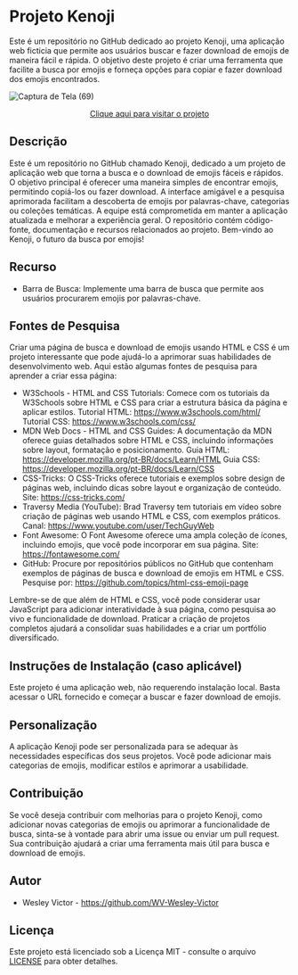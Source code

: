 # Projeto Kenoji
Este é um repositório no GitHub dedicado ao projeto Kenoji, uma aplicação web ficticia que permite aos usuários buscar e fazer download de emojis de maneira fácil e rápida. O objetivo deste projeto é criar uma ferramenta que facilite a busca por emojis e forneça opções para copiar e fazer download dos emojis encontrados.

![Captura de Tela (69)](https://github.com/WV-Wesley-Victor/Projeto-Kenoji/assets/137107062/fc6c9211-d30b-44af-aca5-0d064420cdfd)
<p align="center">
  <a href="https://wv-wesley-victor.github.io/Projeto-Dashboard/" target="_blank">Clique aqui para visitar o projeto</a>
</p>

## Descrição
Este é um repositório no GitHub chamado Kenoji, dedicado a um projeto de aplicação web que torna a busca e o download de emojis fáceis e rápidos. O objetivo principal é oferecer uma maneira simples de encontrar emojis, permitindo copiá-los ou fazer download. A interface amigável e a pesquisa aprimorada facilitam a descoberta de emojis por palavras-chave, categorias ou coleções temáticas. A equipe está comprometida em manter a aplicação atualizada e melhorar a experiência geral. O repositório contém código-fonte, documentação e recursos relacionados ao projeto. Bem-vindo ao Kenoji, o futuro da busca por emojis!

## Recurso
* Barra de Busca: Implemente uma barra de busca que permite aos usuários procurarem emojis por palavras-chave.

## Fontes de Pesquisa
Criar uma página de busca e download de emojis usando HTML e CSS é um projeto interessante que pode ajudá-lo a aprimorar suas habilidades de desenvolvimento web. Aqui estão algumas fontes de pesquisa para aprender a criar essa página:

* W3Schools - HTML and CSS Tutorials: Comece com os tutoriais da W3Schools sobre HTML e CSS para criar a estrutura básica da página e aplicar estilos.
Tutorial HTML: https://www.w3schools.com/html/
Tutorial CSS: https://www.w3schools.com/css/
* MDN Web Docs - HTML and CSS Guides: A documentação da MDN oferece guias detalhados sobre HTML e CSS, incluindo informações sobre layout, formatação e posicionamento.
Guia HTML: https://developer.mozilla.org/pt-BR/docs/Learn/HTML
Guia CSS: https://developer.mozilla.org/pt-BR/docs/Learn/CSS
* CSS-Tricks: O CSS-Tricks oferece tutoriais e exemplos sobre design de páginas web, incluindo dicas sobre layout e organização de conteúdo.
Site: https://css-tricks.com/
* Traversy Media (YouTube): Brad Traversy tem tutoriais em vídeo sobre criação de páginas web usando HTML e CSS, com exemplos práticos.
Canal: https://www.youtube.com/user/TechGuyWeb
* Font Awesome: O Font Awesome oferece uma ampla coleção de ícones, incluindo emojis, que você pode incorporar em sua página.
Site: https://fontawesome.com/
* GitHub: Procure por repositórios públicos no GitHub que contenham exemplos de páginas de busca e download de emojis em HTML e CSS.
Pesquise por: https://github.com/topics/html-css-emoji-page

Lembre-se de que além de HTML e CSS, você pode considerar usar JavaScript para adicionar interatividade à sua página, como pesquisa ao vivo e funcionalidade de download. Praticar a criação de projetos completos ajudará a consolidar suas habilidades e a criar um portfólio diversificado.

## Instruções de Instalação (caso aplicável)
Este projeto é uma aplicação web, não requerendo instalação local. Basta acessar o URL fornecido e começar a buscar e fazer download de emojis.

## Personalização
A aplicação Kenoji pode ser personalizada para se adequar às necessidades específicas dos seus projetos. Você pode adicionar mais categorias de emojis, modificar estilos e aprimorar a usabilidade.

## Contribuição
Se você deseja contribuir com melhorias para o projeto Kenoji, como adicionar novas categorias de emojis ou aprimorar a funcionalidade de busca, sinta-se à vontade para abrir uma issue ou enviar um pull request. Sua contribuição ajudará a criar uma ferramenta mais útil para busca e download de emojis.

## Autor
* Wesley Victor - https://github.com/WV-Wesley-Victor

## Licença
Este projeto está licenciado sob a Licença MIT - consulte o arquivo [LICENSE](LICENSE)  para obter detalhes.
